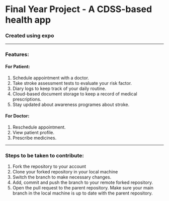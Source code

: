 # Final Year Project - A CDSS-based health app

### Created using expo

--- 

### Features:
#### For Patient:
1. Schedule appointment with a doctor.
2. Take stroke assessment tests to evaluate your risk factor.
3. Diary logs to keep track of your daily routine.
4. Cloud-based document storage to keep a record of medical prescriptions.
5. Stay updated about awareness programes about stroke.

#### For Doctor:
1. Reschedule appointment.
2. View patient profile.
3. Prescribe medicines.

---

### Steps to be taken to contribute:
1. Fork the repository to your account
2. Clone your forked repository in your local machine
3. Switch the branch to make necessary changes.
4. Add, commit and push the branch to your remote forked repository.
5. Open the pull request to the parent repository. Make sure your main branch in the local machine is up to date with the parent repository.
